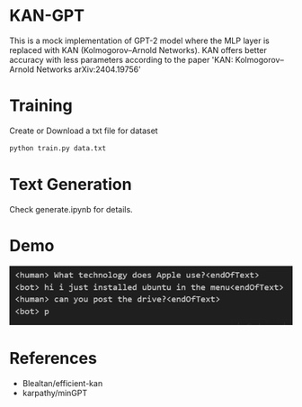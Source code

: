 # KAN-GPT
This is a mock implementation of GPT-2 model where the MLP layer is replaced with KAN (Kolmogorov–Arnold Networks). KAN offers better accuracy with less parameters according to the paper 'KAN: Kolmogorov–Arnold Networks arXiv:2404.19756'

# Training 
Create or Download a txt file for dataset 

```bash
python train.py data.txt 
```

# Text Generation
Check generate.ipynb for details. 

# Demo

![alt text](test_instruct.png)

# References 
- Blealtan/efficient-kan
- karpathy/minGPT